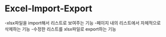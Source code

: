 # Excel-Import-Export

-xlsx파일을 import해서 리스트로 보여주는 기능
-페이지 내의 리스트에서 자체적으로 삭제하는 기능
-수정한 리스트를 xlsx파일로 export하는 기능
